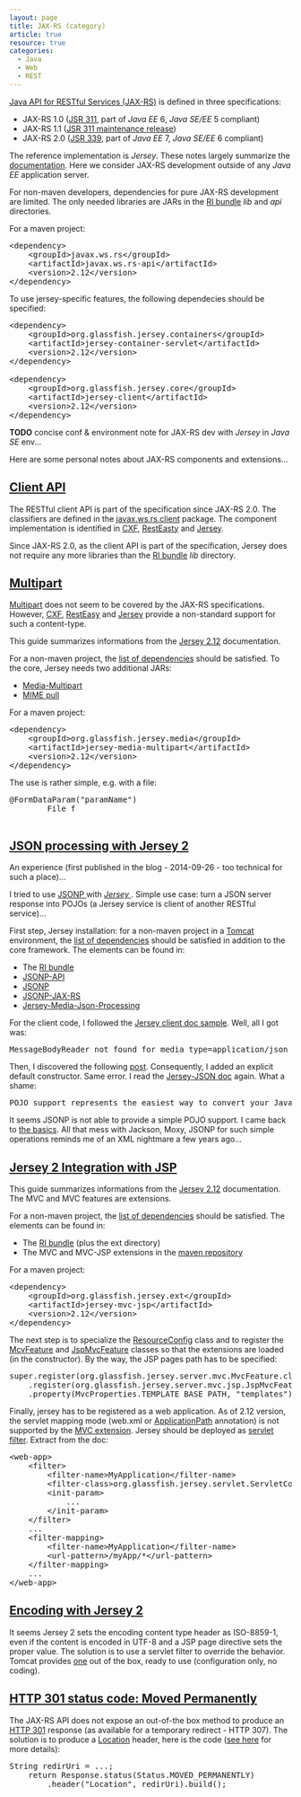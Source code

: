 ```yaml
---
layout: page
title: JAX-RS (category)
article: true
resource: true
categories:
  - Java
  - Web
  - REST
---
```

<div>
<p>
<a href="https://jax-rs-spec.java.net/">Java API for RESTful Services (JAX-RS)</a> is defined in three specifications:
</p>
<ul>
	<li>JAX-RS 1.0 (<a href="https://jcp.org/en/jsr/detail?id=311">JSR 311</a>, part of <em>Java EE</em> 6, <em>Java SE/EE</em> 5 compliant)</li>
	<li>JAX-RS 1.1 (<a href="https://jcp.org/aboutJava/communityprocess/maintenance/jsr311/">JSR 311 maintenance release</a>)</li>
	<li>JAX-RS 2.0 (<a href="https://jcp.org/en/jsr/detail?id=339">JSR 339</a>, part of <em>Java EE</em> 7, <em>Java SE/EE</em> 6 compliant)</li>
</ul>
<p>
The reference implementation is <em>Jersey</em>. These notes largely summarize the <a href="https://jersey.java.net/documentation/latest/">documentation</a>. 	Here we consider JAX-RS development outside of any <em>Java EE</em> application server.
</p>
<p>
For non-maven developers, dependencies for pure JAX-RS development are limited. The only needed libraries are JARs in the <a href="https://jersey.java.net/download.html">RI bundle</a> <em>lib</em> and <em>api</em> directories.
</p>
<p>
For a maven project:
</p>
<pre>&lt;dependency&gt;
    &lt;groupId&gt;javax.ws.rs&lt;/groupId&gt;
    &lt;artifactId&gt;javax.ws.rs-api&lt;/artifactId&gt;
    &lt;version&gt;2.12&lt;/version&gt;
&lt;/dependency&gt;</pre>
<p>
To use jersey-specific features, the following dependecies should be specified:
</p>
<pre>&lt;dependency&gt;
    &lt;groupId&gt;org.glassfish.jersey.containers&lt;/groupId&gt;
    &lt;artifactId&gt;jersey-container-servlet&lt;/artifactId&gt;
    &lt;version&gt;2.12&lt;/version&gt;
&lt;/dependency&gt;
<!-- For Jersey client-specific features -->
&lt;dependency&gt;
    &lt;groupId&gt;org.glassfish.jersey.core&lt;/groupId&gt;
    &lt;artifactId&gt;jersey-client&lt;/artifactId&gt;
    &lt;version&gt;2.12&lt;/version&gt;
&lt;/dependency&gt;</pre>
<p>
<b>TODO</b> concise conf & environment note for JAX-RS dev with <em>Jersey</em> in <em>Java SE</em> env...
</p>
<p>Here are some personal notes about JAX-RS components and extensions...</p>
</div>
<div>
<h2><a href="#client-api" name="client-api">Client API</a></h2>
<p>
The RESTful client API is part of the specification since JAX-RS 2.0. The classifiers are defined in the <a href="http://docs.oracle.com/javaee/7/api/javax/ws/rs/client/package-summary.html">javax.ws.rs.client</a> package. The component implementation is identified in <a href="http://cxf.apache.org/docs/jax-rs-client-api.html">CXF</a>, <a href="http://docs.jboss.org/resteasy/docs/3.0-beta-3/userguide/html/RESTEasy_Client_Framework.html">RestEasty</a> and <a href="https://jersey.java.net/documentation/2.12/client.html">Jersey</a>.
</p>
<p>
Since JAX-RS 2.0, as the client API is part of the specification, Jersey does not require any more libraries than the <a href="https://jersey.java.net/download.html">RI bundle</a> <em>lib</em> directory.
</p>
</div>
<div>
<h2><a href="#multipart" name="multipart">Multipart</a></h2>
<p>
<a href="http://www.w3.org/Protocols/rfc1341/7_2_Multipart.html">Multipart</a> does not seem to be covered by the JAX-RS specifications. However, <a href="http://cxf.apache.org/docs/jax-rs-multiparts.html#JAX-RSMultiparts-MultipartannotationandOptionalattachments">CXF</a>, <a href="http://docs.jboss.org/resteasy/docs/1.1.GA/userguide/html/Multipart.html">RestEasy</a> and <a href="https://jersey.java.net/apidocs/2.12/jersey/org/glassfish/jersey/media/multipart/package-summary.html">Jersey</a> provide a non-standard support for such a content-type.
</p>
<p>
This guide summarizes informations from the <a href="https://jersey.java.net/documentation/2.12/media.html#multipart">Jersey 2.12</a> documentation.
</p>
<p>
For a non-maven project, the <a href="https://jersey.java.net/project-info/2.12/jersey/project/jersey-media-multipart/dependencies.html">list of dependencies</a> should be satisfied. To the core, Jersey needs two additional JARs:
</p>
<ul>
	<li><a href="http://repo1.maven.org/maven2/org/glassfish/jersey/media/jersey-media-multipart/">Media-Multipart</a></li>
	<li><a href="https://mimepull.java.net/">MIME pull</a></li>
</ul>
<p>
For a maven project:
</p>
<pre>&lt;dependency&gt;
    &lt;groupId&gt;org.glassfish.jersey.media&lt;/groupId&gt;
    &lt;artifactId&gt;jersey-media-multipart&lt;/artifactId&gt;
    &lt;version&gt;2.12&lt;/version&gt;
&lt;/dependency&gt;</pre>
<p>
The use is rather simple, e.g. with a file:
</p>
<pre>@FormDataParam("paramName")
		File f
		</pre>
</div>
<div  itemprop="about" itemscope itemtype="http://schema.org/SoftwareApplication">
<h2><a href="#jersey-json" name="jersey-json">JSON processing with Jersey 2</a></h2>
<!--
<p>See <a href="http://bdulac.github.io/note/json-processing-with-jersey">this note</a>.</p>
-->
<p>
An experience (first published in the blog - 2014-09-26 - too technical for such a place)...
</p>
<p>
I tried to use
	<a itemprop="url" href="https://jersey.java.net/documentation/2.12/media.html#json.json-p">
		<span itemprop="name">JSONP
	</span>
	</a> with
	<span itemprop="isPartOf" itemscope itemtype="http://schema.org/SoftwareApplication">
		<a itemprop="url" href="https://jersey.java.net/">
			<span itemprop="name"><em>Jersey</em></span>
		</a>
	</span>.
	Simple use case: turn a JSON server response into POJOs (a Jersey service is client of another RESTful service)...
</p>
<p>
First step, Jersey installation: for a non-maven project in a <a href="http://tomcat.apache.org/">Tomcat</a> environment, the <a href="https://jersey.java.net/project-info/2.12/jersey/project/jersey-media-json-processing/dependencies.html">list of dependencies</a> should be satisfied in addition to the core framework. The elements can be found in:
</p>
<ul>
	<li>The <a itemprop="requirements" href="https://jersey.java.net/download.html">RI bundle</a> </li>
	<li><a itemprop="requirements" href="http://search.maven.org/remotecontent?filepath=javax/json/javax.json-api/1.0/javax.json-api-1.0.jar">JSONP-API</a></li>
	<li><a itemprop="requirements" href="http://search.maven.org/remotecontent?filepath=org/glassfish/javax.json/1.0.4/javax.json-1.0.4.jar">JSONP</a></li>
	<li><a itemprop="requirements" href="http://central.maven.org/maven2/org/glassfish/jsonp-jaxrs/1.0/jsonp-jaxrs-1.0.jar">JSONP-JAX-RS</a></li>
	<li><a itemprop="requirements" href="http://repo1.maven.org/maven2/org/glassfish/jersey/media/jersey-media-json-processing/">Jersey-Media-Json-Processing</a></li>
</ul>
<p>
For the client code, I followed the <a href="https://jersey.java.net/documentation/2.12/client.html#client.ex.formpost">Jersey client doc sample</a>. Well, all I got was:
</p>
<pre>MessageBodyReader not found for media type=application/json</pre>
<p>
Then, I discovered the following <a href="https://blogs.oracle.com/groundside/entry/jax_rs_2_0_messagebodyreader">post</a>. Consequently, I added an explicit default constructor. Same error. I read the <a href="https://jersey.java.net/documentation/2.12/media.html#d0e6497">Jersey-JSON doc</a> again. What a shame:
</p>
<pre>POJO support represents the easiest way to convert your Java Objects to JSON and back. Media modules that support this approach are MOXy and Jackson</pre>
<p>
It seems JSONP is not able to provide a simple POJO support. I came back to <a href="http://www.json.org/java/">the basics</a>. All that mess with Jackson, Moxy, JSONP for such simple operations reminds me of an XML nightmare a few years ago...
</p>
</div>
<div>
<h2><a href="#jersey-mvc-jsp" name="jersey-mvc-jsp">Jersey 2 Integration with JSP</a></h2>
<p>
This guide summarizes informations from the <a href="https://jersey.java.net/documentation/2.12/mvc.html">Jersey 2.12</a> documentation. The MVC and MVC features are extensions.
</p>
<p>
For a non-maven project, the <a href="https://jersey.java.net/project-info/2.12/jersey/project/jersey-mvc-jsp/dependencies.html">list of dependencies</a> should be satisfied. The elements can be found in:
</p>
<ul>
	<li>The <a href="https://jersey.java.net/download.html">RI bundle</a> (plus the ext directory)</li>
	<li>The MVC and MVC-JSP extensions in the <a href="http://repo1.maven.org/maven2/org/glassfish/jersey/ext/">maven repository</a></li>
</ul>
<p>
For a maven project:
</p>
<pre>&lt;dependency&gt;
    &lt;groupId&gt;org.glassfish.jersey.ext&lt;/groupId&gt;
    &lt;artifactId&gt;jersey-mvc-jsp&lt;/artifactId&gt;
    &lt;version&gt;2.12&lt;/version&gt;
&lt;/dependency&gt;</pre>
<p>
The next step is to specialize the <a href="https://jersey.java.net/apidocs/2.0/jersey/org/glassfish/jersey/server/ResourceConfig.html">ResourceConfig</a> class and to register the <a href="https://jersey.java.net/apidocs/2.12/jersey/org/glassfish/jersey/server/mvc/MvcFeature.html">McvFeature</a> and <a href="https://jersey.java.net/apidocs/2.12/jersey/org/glassfish/jersey/server/mvc/jsp/JspMvcFeature.html">JspMvcFeature</a> classes so that the extensions are loaded (in the constructor). By the way, the JSP pages path has to be specified:
</p>
<pre>super.register(org.glassfish.jersey.server.mvc.MvcFeature.class)
    .register(org.glassfish.jersey.server.mvc.jsp.JspMvcFeature.class)
    .property(MvcProperties.TEMPLATE_BASE_PATH, "templates");</pre>
<p>
Finally, jersey has to be registered as a web application. As of 2.12 version, the servlet mapping mode (web.xml or <a href="https://jsr311.java.net/nonav/javadoc/javax/ws/rs/ApplicationPath.html">ApplicationPath</a> annotation) is not supported by the <a href="https://jersey.java.net/documentation/2.12/mvc.html#mvc.example.implicit.class">MVC extension</a>. Jersey should be deployed as <a href="https://jersey.java.net/documentation/2.12/deployment.html#deployment.servlet.2">servlet filter</a>. Extract from the doc:
</p>
<pre>&lt;web-app&gt;
    &lt;filter&gt;
        &lt;filter-name&gt;MyApplication&lt;/filter-name&gt;
        &lt;filter-class&gt;org.glassfish.jersey.servlet.ServletContainer&lt;/filter-class&gt;
        &lt;init-param&gt;
            ...
        &lt;/init-param&gt;
    &lt;/filter&gt;
    ...
    &lt;filter-mapping&gt;
        &lt;filter-name&gt;MyApplication&lt;/filter-name&gt;
        &lt;url-pattern&gt;/myApp/*&lt;/url-pattern&gt;
    &lt;/filter-mapping&gt;
    ...
&lt;/web-app&gt;</pre>
</div>
<div>
<h2><a href="#jersey-encoding" name="jersey-encoding">Encoding with Jersey 2</a></h2>
<p>
It seems Jersey 2 sets the encoding content type header as ISO-8859-1, even if the content is encoded in UTF-8 and a JSP page directive sets the proper value. The solution is to use a servlet filter to override the behavior. Tomcat provides <a href="https://tomcat.apache.org/tomcat-7.0-doc/api/org/apache/catalina/filters/SetCharacterEncodingFilter.html">one</a> out of the box, ready to use (configuration only, no coding).
</p>
</div>
<div>
<h2><a href="#http-301-code" name="http-301-code">HTTP 301 status code: Moved Permanently</a></h2>
<p>
The JAX-RS API does not expose an out-of-the box method to produce an <a href="http://en.wikipedia.org/wiki/HTTP_301">HTTP 301</a> response (as available for a temporary redirect - HTTP 307). The solution is to produce a <a href="http://en.wikipedia.org/wiki/HTTP_location">Location</a> header, here is the code (<a href="http://www.w3.org/Protocols/rfc2616/rfc2616-sec10.html#sec10.3.2">see here</a> for more details):
</p>
<pre>String redirUri = ...;
    return Response.status(Status.MOVED_PERMANENTLY)
        .header("Location", redirUri).build();
</pre>
</div>

